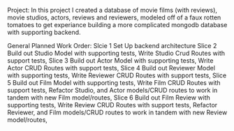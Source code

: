 Project: In this project I created a database of movie films (with reviews), movie studios, actors, reviews and reviewers, modeled off of  a faux rotten tomatoes to get experiance building a more complicated mongodb database with supporting backend. 



General Planned Work Order:
Slcie 1
Set Up backend architecture
Slice 2
Build out Studio Model with supporting tests, 
Write Studio Crud Routes with support tests,
Slice 3
Build out Actor Model with supporting tests, 
Write Actor CRUD Routes with support tests,
Slice 4
Build out Reviewer Model with supporting tests, 
Write Reviewer CRUD Routes with support tests,
Slice 5
Build out Film Model with supporting tests, 
Write Film CRUD Routes with support tests,
Refactor Studio, and Actor models/CRUD routes to work in tandem with new Film model/routes,
Slice 6
Build out Film Review with supporting tests, 
Write Review CRUD Routes with support tests,
Refactor Reviewer, and Film models/CRUD routes to work in tandem with new Review model/routes,

